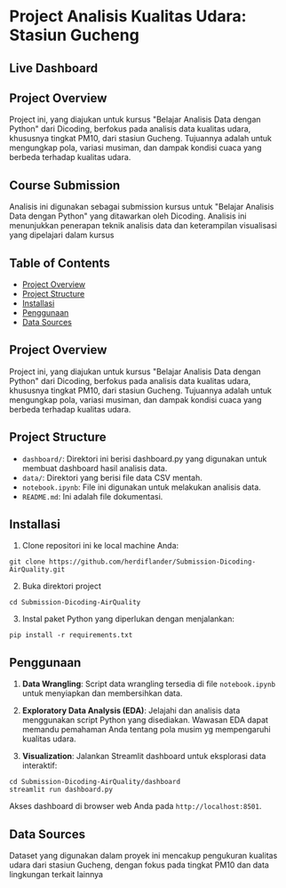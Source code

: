 # Project Analisis Kualitas Udara: Stasiun Gucheng

## Live Dashboard


## Project Overview
Project ini, yang diajukan untuk kursus "Belajar Analisis Data dengan Python" dari Dicoding, berfokus pada analisis data kualitas udara, khususnya tingkat PM10, dari stasiun Gucheng. Tujuannya adalah untuk mengungkap pola, variasi musiman, dan dampak kondisi cuaca yang berbeda terhadap kualitas udara.

## Course Submission
Analisis ini digunakan sebagai submission kursus untuk "Belajar Analisis Data dengan Python" yang ditawarkan oleh Dicoding. Analisis ini menunjukkan penerapan teknik analisis data dan keterampilan visualisasi yang dipelajari dalam kursus

## Table of Contents
- [Project Overview](#project-overview)
- [Project Structure](#project-structure)
- [Installasi](#installasi)
- [Penggunaan](#penggunaan)
- [Data Sources](#data-sources)

## Project Overview
Project ini, yang diajukan untuk kursus "Belajar Analisis Data dengan Python" dari Dicoding, berfokus pada analisis data kualitas udara, khususnya tingkat PM10, dari stasiun Gucheng. Tujuannya adalah untuk mengungkap pola, variasi musiman, dan dampak kondisi cuaca yang berbeda terhadap kualitas udara.

## Project Structure
- `dashboard/`: Direktori ini berisi dashboard.py yang digunakan untuk membuat dashboard hasil analisis data.
- `data/`: Direktori yang berisi file data CSV mentah.
- `notebook.ipynb`: File ini digunakan untuk melakukan analisis data.
- `README.md`: Ini adalah file dokumentasi.

## Installasi
1. Clone repositori ini ke local machine Anda:
```
git clone https://github.com/herdiflander/Submission-Dicoding-AirQuality.git
```
2. Buka direktori project
```
cd Submission-Dicoding-AirQuality
```
3. Instal paket Python yang diperlukan dengan menjalankan:
```
pip install -r requirements.txt
```

## Penggunaan
1. **Data Wrangling**: Script data wrangling tersedia di file `notebook.ipynb` untuk menyiapkan dan membersihkan data.

2. **Exploratory Data Analysis (EDA)**: Jelajahi dan analisis data menggunakan script Python yang disediakan. Wawasan EDA dapat memandu pemahaman Anda tentang pola musim yg mempengaruhi kualitas udara.

3. **Visualization**: Jalankan Streamlit dashboard untuk eksplorasi data interaktif:

```
cd Submission-Dicoding-AirQuality/dashboard
streamlit run dashboard.py
```
Akses dashboard di browser web Anda pada `http://localhost:8501`.

## Data Sources
Dataset yang digunakan dalam proyek ini mencakup pengukuran kualitas udara dari stasiun Gucheng, dengan fokus pada tingkat PM10 dan data lingkungan terkait lainnya
